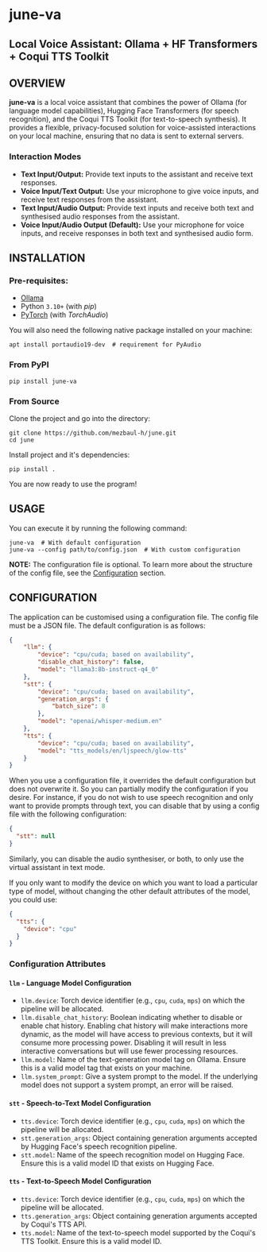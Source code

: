 # june-va

## Local Voice Assistant: Ollama + HF Transformers + Coqui TTS Toolkit

## OVERVIEW

**june-va** is a local voice assistant that combines the power of Ollama (for language model capabilities), Hugging Face Transformers (for speech recognition), and the Coqui TTS Toolkit (for text-to-speech synthesis). It provides a flexible, privacy-focused solution for voice-assisted interactions on your local machine, ensuring that no data is sent to external servers.

### Interaction Modes

- **Text Input/Output:** Provide text inputs to the assistant and receive text responses.
- **Voice Input/Text Output:** Use your microphone to give voice inputs, and receive text responses from the assistant.
- **Text Input/Audio Output:** Provide text inputs and receive both text and synthesised audio responses from the assistant.
- **Voice Input/Audio Output (Default):** Use your microphone for voice inputs, and receive responses in both text and synthesised audio form.

## INSTALLATION

### Pre-requisites:
- [Ollama](https://github.com/ollama/ollama)
- Python `3.10+` (with _pip_)
- [PyTorch](https://pytorch.org/get-started/locally/) (with _TorchAudio_)

You will also need the following native package installed on your machine:

```shell
apt install portaudio19-dev  # requirement for PyAudio
```

### From PyPI

```shell
pip install june-va
```

### From Source

Clone the project and go into the directory:

```shell
git clone https://github.com/mezbaul-h/june.git
cd june
```

Install project and it's dependencies:

```shell
pip install .
```

You are now ready to use the program!


## USAGE

You can execute it by running the following command:

```shell
june-va  # With default configuration
june-va --config path/to/config.json  # With custom configuration
```

**NOTE:** The configuration file is optional. To learn more about the structure of the config file, see the [Configuration](#configuration) section.

## CONFIGURATION

The application can be customised using a configuration file. The config file must be a JSON file. The default configuration is as follows:

```json
{
    "llm": {
        "device": "cpu/cuda; based on availability",
        "disable_chat_history": false,
        "model": "llama3:8b-instruct-q4_0"
    },
    "stt": {
        "device": "cpu/cuda; based on availability",
        "generation_args": {
            "batch_size": 8
        },
        "model": "openai/whisper-medium.en"
    },
    "tts": {
        "device": "cpu/cuda; based on availability",
        "model": "tts_models/en/ljspeech/glow-tts"
    }
}
```

When you use a configuration file, it overrides the default configuration but does not overwrite it. So you can partially modify the configuration if you desire. For instance, if you do not wish to use speech recognition and only want to provide prompts through text, you can disable that by using a config file with the following configuration:

```json
{
  "stt": null
}
```

Similarly, you can disable the audio synthesiser, or both, to only use the virtual assistant in text mode.

If you only want to modify the device on which you want to load a particular type of model, without changing the other default attributes of the model, you could use:

```json
{
  "tts": {
    "device": "cpu"
  }
}
```

### Configuration Attributes

#### `llm` - Language Model Configuration

- `llm.device`: Torch device identifier (e.g., `cpu`, `cuda`, `mps`) on which the pipeline will be allocated.
- `llm.disable_chat_history`: Boolean indicating whether to disable or enable chat history. Enabling chat history will make interactions more dynamic, as the model will have access to previous contexts, but it will consume more processing power. Disabling it will result in less interactive conversations but will use fewer processing resources.
- `llm.model`: Name of the text-generation model tag on Ollama. Ensure this is a valid model tag that exists on your machine.
- `llm.system_prompt`: Give a system prompt to the model. If the underlying model does not support a system prompt, an error will be raised.

#### `stt` - Speech-to-Text Model Configuration

- `tts.device`: Torch device identifier (e.g., `cpu`, `cuda`, `mps`) on which the pipeline will be allocated.
- `stt.generation_args`: Object containing generation arguments accepted by Hugging Face's speech recognition pipeline.
- `stt.model`: Name of the speech recognition model on Hugging Face. Ensure this is a valid model ID that exists on Hugging Face.

#### `tts` - Text-to-Speech Model Configuration

- `tts.device`: Torch device identifier (e.g., `cpu`, `cuda`, `mps`) on which the pipeline will be allocated.
- `tts.generation_args`: Object containing generation arguments accepted by Coqui's TTS API.
- `tts.model`: Name of the text-to-speech model supported by the Coqui's TTS Toolkit. Ensure this is a valid model ID.
